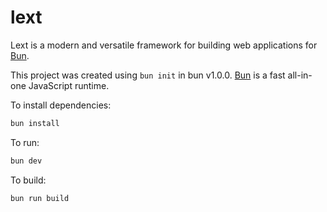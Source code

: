 # lext

Lext is a modern and versatile framework for building web applications for [Bun](https://bun.sh).

This project was created using `bun init` in bun v1.0.0. [Bun](https://bun.sh) is a fast all-in-one JavaScript runtime.

To install dependencies:

```bash
bun install
```

To run:

```bash
bun dev
```

To build:

```bash
bun run build
```
